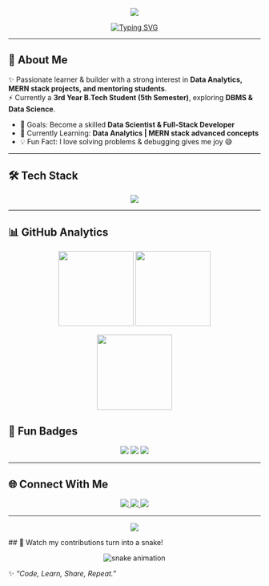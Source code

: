 <!-- Header Banner -->
<p align="center">
  <img src="https://capsule-render.vercel.app/api?type=waving&color=0:0f9d58,100:4285F4&height=200&section=header&text=Nilesh%20Kumar&fontSize=45&fontColor=fff&animation=fadeIn" />
</p>

<!-- Typing Animation -->
<p align="center">
  <a href="https://git.io/typing-svg">
    <img src="https://readme-typing-svg.herokuapp.com?font=Fira+Code&weight=600&size=24&pause=1000&color=36BCF7&center=true&vCenter=true&random=false&width=500&lines=👋+Hi,+I'm+Nilesh+Kumar;🚀+MERN+Stack+Developer;📊+Aspiring+Data+Scientist;" alt="Typing SVG" />
  </a>
</p>

---

## 🌟 About Me  
✨ Passionate learner & builder with a strong interest in **Data Analytics, MERN stack projects, and mentoring students**.  
⚡ Currently a **3rd Year B.Tech Student (5th Semester)**, exploring **DBMS & Data Science**.  

- 🎯 Goals: Become a skilled **Data Scientist & Full-Stack Developer**  
- 🌱 Currently Learning: **Data Analytics | MERN stack advanced concepts**  
- 💡 Fun Fact: I love solving problems & debugging gives me joy 😅  

---

## 🛠️ Tech Stack  

<p align="center">
  <img src="https://skillicons.dev/icons?i=cpp,python,javascript,react,nodejs,express,mongodb,mysql,html,css,tailwind,git,github,vscode" />
</p>

---



## 📊 GitHub Analytics  

<p align="center">
  <img src="https://github-readme-stats.vercel.app/api?username=singh-jii-07&show_icons=true&theme=tokyonight&hide_border=true" height="150"/>
  <img src="https://github-readme-stats.vercel.app/api/top-langs/?username=singh-jii-07&layout=compact&theme=tokyonight&hide_border=true" height="150"/>
</p>

<p align="center">
  <img src="https://github-readme-streak-stats.herokuapp.com?user=singh-jii-07&theme=tokyonight&hide_border=true" height="150"/>
</p>




## 🎉 Fun Badges  

<p align="center">
  <img src="https://img.shields.io/badge/Focus-Lifelong%20Learning-blue?style=for-the-badge&logo=target" />
  <img src="https://img.shields.io/badge/Coding-Hours%20Everyday-orange?style=for-the-badge&logo=javascript" />
  <img src="https://img.shields.io/badge/Passion-Building%20Projects-green?style=for-the-badge&logo=rocket" />
</p>

---

## 🌐 Connect With Me  

<p align="center">
  <a href="https://www.linkedin.com/" target="_blank">
    <img src="https://img.shields.io/badge/LinkedIn-0077B5?style=for-the-badge&logo=linkedin&logoColor=white"/>
  </a>
  <a href="mailto:codenilesh07@gmail.com">
    <img src="https://img.shields.io/badge/Gmail-D14836?style=for-the-badge&logo=gmail&logoColor=white"/>
  </a>
  <a href="https://github.com/singh-jii-07">
    <img src="https://img.shields.io/badge/GitHub-171515?style=for-the-badge&logo=github&logoColor=white"/>
  </a>
</p>

---

<!-- Footer Wave -->
<p align="center">
  <img src="https://capsule-render.vercel.app/api?type=waving&color=0:4285F4,100:0f9d58&height=150&section=footer" />
</p>
## 🐍 Watch my contributions turn into a snake!

<p align="center">
  <img src="https://github.com/singh-jii-07e/singh-jii-07e/blob/output/dist/snake.svg" alt="snake animation" />
</p>


✨ *“Code, Learn, Share, Repeat.”*  
